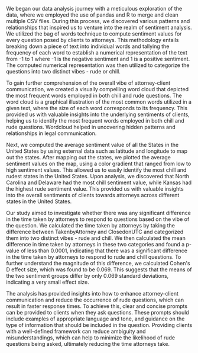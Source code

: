We began our data analysis journey with a meticulous exploration of the data, where we employed the use of pandas and R to merge and clean multiple CSV files. During this process, we discovered various patterns and relationships that inspired us to venture into the realm of sentiment analysis. We utilized the bag of words technique to compute sentiment values for every question posed by clients to attorneys. This methodology entails breaking down a piece of text into individual words and tallying the frequency of each word to establish a numerical representation of the text from -1 to 1 where -1 is the negative sentiment and 1 is a positive sentiment. The computed numerical representation was then utilized to categorize the questions into two distinct vibes - rude or chill.

To gain further comprehension of the overall vibe of attorney-client communication, we created a visually compelling word cloud that depicted the most frequent words employed in both chill and rude questions. The word cloud is a graphical illustration of the most common words utilized in a given text, where the size of each word corresponds to its frequency. This provided us with valuable insights into the underlying sentiments of clients, helping us to identify the most frequent words employed in both chill and rude questions. Wordcloud helped in uncovering hidden patterns and relationships in legal communication.

Next, we computed the average sentiment value of all the States in the United States by using external data such as latitude and longitude to map out the states. After mapping out the states, we plotted the average sentiment values on the map, using a color gradient that ranged from low to high sentiment values. This allowed us to easily identify the most chill and rudest states in the United States. Upon analysis, we discovered that North Carolina and Delaware had the most chill sentiment value, while Kansas had the highest rude sentiment value. This provided us with valuable insights into the overall sentiments of clients towards attorneys across different states in the United States.

Our study aimed to investigate whether there was any significant difference in the time taken by attorneys to respond to questions based on the vibe of the question. We calculated the time taken by attorneys by taking the difference between TakenbyAttorney and ClosedonUTC and categorized them into two distinct vibes - rude and chill. We then calculated the mean difference in time taken by attorneys in these two categories and found a p-value of less than 0.0001, indicating that there was a significant difference in the time taken by attorneys to respond to rude and chill questions. To further understand the magnitude of this difference, we calculated Cohen's D effect size, which was found to be 0.069. This suggests that the means of the two sentiment groups differ by only 0.069 standard deviations, indicating a very small effect size.

The analysis has provided insights into how to enhance attorney-client communication and reduce the occurrence of rude questions, which can result in faster response times. To achieve this, clear and concise prompts can be provided to clients when they ask questions. These prompts should include examples of appropriate language and tone, and guidance on the type of information that should be included in the question. Providing clients with a well-defined framework can reduce ambiguity and misunderstandings, which can help to minimize the likelihood of rude questions being asked, ultimately reducing the time attorneys take.
